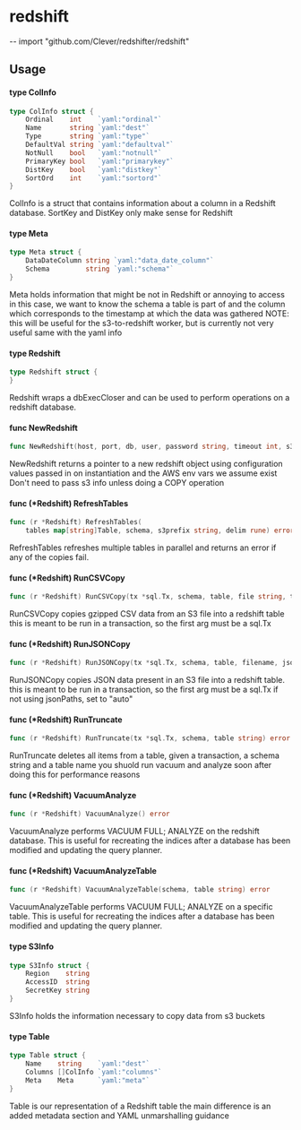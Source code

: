 # redshift
--
    import "github.com/Clever/redshifter/redshift"


## Usage

#### type ColInfo

```go
type ColInfo struct {
	Ordinal    int    `yaml:"ordinal"`
	Name       string `yaml:"dest"`
	Type       string `yaml:"type"`
	DefaultVal string `yaml:"defaultval"`
	NotNull    bool   `yaml:"notnull"`
	PrimaryKey bool   `yaml:"primarykey"`
	DistKey    bool   `yaml:"distkey"`
	SortOrd    int    `yaml:"sortord"`
}
```

ColInfo is a struct that contains information about a column in a Redshift
database. SortKey and DistKey only make sense for Redshift

#### type Meta

```go
type Meta struct {
	DataDateColumn string `yaml:"data_date_column"`
	Schema         string `yaml:"schema"`
}
```

Meta holds information that might be not in Redshift or annoying to access in
this case, we want to know the schema a table is part of and the column which
corresponds to the timestamp at which the data was gathered NOTE: this will be
useful for the s3-to-redshift worker, but is currently not very useful same with
the yaml info

#### type Redshift

```go
type Redshift struct {
}
```

Redshift wraps a dbExecCloser and can be used to perform operations on a
redshift database.

#### func  NewRedshift

```go
func NewRedshift(host, port, db, user, password string, timeout int, s3Info S3Info) (*Redshift, error)
```
NewRedshift returns a pointer to a new redshift object using configuration
values passed in on instantiation and the AWS env vars we assume exist Don't
need to pass s3 info unless doing a COPY operation

#### func (*Redshift) RefreshTables

```go
func (r *Redshift) RefreshTables(
	tables map[string]Table, schema, s3prefix string, delim rune) error
```
RefreshTables refreshes multiple tables in parallel and returns an error if any
of the copies fail.

#### func (*Redshift) RunCSVCopy

```go
func (r *Redshift) RunCSVCopy(tx *sql.Tx, schema, table, file string, ts Table, delimiter rune, creds, gzip bool) error
```
RunCSVCopy copies gzipped CSV data from an S3 file into a redshift table this is
meant to be run in a transaction, so the first arg must be a sql.Tx

#### func (*Redshift) RunJSONCopy

```go
func (r *Redshift) RunJSONCopy(tx *sql.Tx, schema, table, filename, jsonPaths string, creds, gzip bool) error
```
RunJSONCopy copies JSON data present in an S3 file into a redshift table. this
is meant to be run in a transaction, so the first arg must be a sql.Tx if not
using jsonPaths, set to "auto"

#### func (*Redshift) RunTruncate

```go
func (r *Redshift) RunTruncate(tx *sql.Tx, schema, table string) error
```
RunTruncate deletes all items from a table, given a transaction, a schema string
and a table name you shuold run vacuum and analyze soon after doing this for
performance reasons

#### func (*Redshift) VacuumAnalyze

```go
func (r *Redshift) VacuumAnalyze() error
```
VacuumAnalyze performs VACUUM FULL; ANALYZE on the redshift database. This is
useful for recreating the indices after a database has been modified and
updating the query planner.

#### func (*Redshift) VacuumAnalyzeTable

```go
func (r *Redshift) VacuumAnalyzeTable(schema, table string) error
```
VacuumAnalyzeTable performs VACUUM FULL; ANALYZE on a specific table. This is
useful for recreating the indices after a database has been modified and
updating the query planner.

#### type S3Info

```go
type S3Info struct {
	Region    string
	AccessID  string
	SecretKey string
}
```

S3Info holds the information necessary to copy data from s3 buckets

#### type Table

```go
type Table struct {
	Name    string    `yaml:"dest"`
	Columns []ColInfo `yaml:"columns"`
	Meta    Meta      `yaml:"meta"`
}
```

Table is our representation of a Redshift table the main difference is an added
metadata section and YAML unmarshalling guidance
